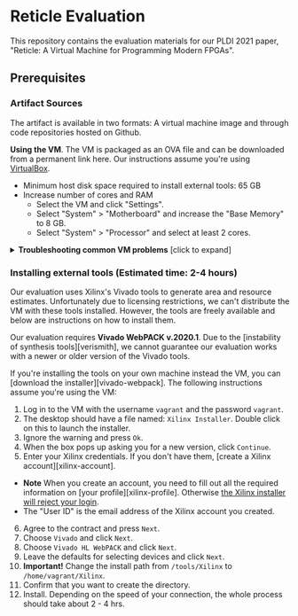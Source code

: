 # Reticle Evaluation

This repository contains the evaluation materials for our PLDI 2021 paper, "Reticle: A Virtual Machine for Programming Modern FPGAs".

## Prerequisites

### Artifact Sources

The artifact is available in two formats: A virtual machine image and through
code repositories hosted on Github.

**Using the VM**.
The VM is packaged as an OVA file and can be downloaded from a permanent link here.
Our instructions assume you're using [VirtualBox](https://www.virtualbox.org).

- Minimum host disk space required to install external tools: 65 GB
- Increase number of cores and RAM
  - Select the VM and click "Settings".
  - Select "System" > "Motherboard" and increase the "Base Memory" to 8 GB.
  - Select "System" > "Processor" and select at least 2 cores.

<details>
<summary><b>Troubleshooting common VM problems</b> [click to expand]</summary>

 - **Running out of disk space while installing Vivado tools**. The Vivado installer will sometimes
 crash or not start if there is not enough disk space. The Virtual Machine is configured to use
 a dynamically sized disk, so to solve this problem, simply clear space on the host machine. You need about 65 gbs of free space.
 - **Running out of memory**. Vivado, Vivado HLS, and Verilator all use a fair amount of memory. If there
 is not enough memory available to the VM, they will crash and data won't be generated. If something fails you can do one of:
   - Increase the RAM and rerun the script that had a failure.
   - Ignore the failure, the figure generation scripts are made to be resilient to this kind of data failure.
</details>

### Installing external tools (Estimated time: 2-4 hours)
Our evaluation uses Xilinx's Vivado tools to generate
area and resource estimates.
Unfortunately due to licensing restrictions, we can't distribute the VM with
these tools installed. However, the tools are freely available and below are
instructions on how to install them.

Our evaluation requires **Vivado WebPACK v.2020.1**.
Due to the [instability of synthesis tools][verismith], we cannot guarantee our
evaluation works with a newer or older version of the Vivado tools.

If you're installing the tools on your own machine instead the VM, you can
[download the installer][vivado-webpack].
The following instructions assume you're using the VM:

1. Log in to the VM with the username `vagrant` and the password `vagrant`.
2. The desktop should have a file named: `Xilinx Installer`. Double click on this to launch the installer.
3. Ignore the warning and press `Ok`.
4. When the box pops up asking you for a new version, click `Continue`.
5. Enter your Xilinx credentials. If you don't have them, [create a Xilinx account][xilinx-account].
  - **Note** When you create an account, you need to fill out all the required information on [your profile][xilinx-profile].
  Otherwise [the Xilinx installer will reject your login](xilinx-fill-account).
  - The "User ID" is the email address of the Xilinx account you created.
6. Agree to the contract and press `Next`.
7. Choose `Vivado` and click `Next`.
8. Choose `Vivado HL WebPACK` and click `Next`.
9. Leave the defaults for selecting devices and click `Next`.
10. **Important!** Change the install path from `/tools/Xilinx` to `/home/vagrant/Xilinx`.
11. Confirm that you want to create the directory.
12. Install.  Depending on the speed of your connection, the whole process
    should take about 2 - 4 hrs.
